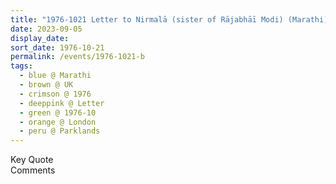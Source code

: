 ```yaml
---
title: "1976-1021 Letter to Nirmalā (sister of Rājabhāī Modi) (Marathi), 2, Parklands, Ice House Wood, Hurst Green, Oxted, Surrey, UK"
date: 2023-09-05
display_date: 
sort_date: 1976-10-21
permalink: /events/1976-1021-b
tags:
  - blue @ Marathi
  - brown @ UK
  - crimson @ 1976
  - deeppink @ Letter
  - green @ 1976-10
  - orange @ London
  - peru @ Parklands
---
```


<wave-list>
  <list-title color="green" width="75">Key Quote</list-title>
  <list-item color="BlanchedAlmond"  width="200"></list-item>
  <list-item color="Lavender"></list-item>
  <list-item color="BlanchedAlmond"></list-item>
</wave-list>

<br>

<wave-list>
  <list-title color="green" width="75">Comments</list-title>
  <list-item color="BlanchedAlmond"  width="200"></list-item>
  <list-item color="Lavender"></list-item>
  <list-item color="BlanchedAlmond"></list-item>
</wave-list>